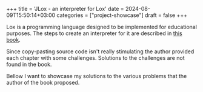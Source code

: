 +++
title = 'JLox - an interpreter for Lox'
date = 2024-08-09T15:50:14+03:00
categories = ["project-showcase"]
draft = false
+++

Lox is a programming language designed to be implemented for educational
purposes. The steps to create an interpreter for it are described in [this book](https://craftinginterpreters.com/).

Since copy-pasting source code isn't really stimulating the author provided each
chapter with some challenges. Solutions to the challenges are not found in the book.

Bellow I want to showcase my solutions to the various problems that the author
of the book proposed.
